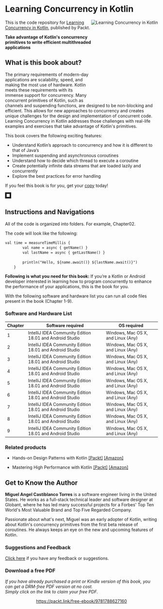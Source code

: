 # Learning Concurrency in Kotlin

<a href="https://www.packtpub.com/application-development/learning-concurrency-kotlin?utm_source=github&utm_medium=repository&utm_campaign=9781788627160 "><img src="https://d1ldz4te4covpm.cloudfront.net/sites/default/files/imagecache/ppv4_main_book_cover/B09861_MockupCoverNew.png" alt="Learning Concurrency in Kotlin" height="256px" align="right"></a>

This is the code repository for [Learning Concurrency in Kotlin](https://www.packtpub.com/application-development/learning-concurrency-kotlin?utm_source=github&utm_medium=repository&utm_campaign=9781788627160), published by Packt.

**Take advantage of Kotlin's concurrency primitives to write efficient multithreaded applications**

## What is this book about?
The primary requirements of modern-day applications are scalability, speed, and making the most use of hardware. Kotlin meets these requirements with its immense support for concurrency. Many concurrent primitives of Kotlin, such as channels and suspending functions, are designed to be non-blocking and efficient. This allows for new approaches to concurrency and creates unique challenges for the design and implementation of concurrent code. Learning Concurrency in Kotlin addresses those challenges with real-life examples and exercises that take advantage of Kotlin's primitives.

This book covers the following exciting features:
* Understand Kotlin’s approach to concurrency and how it is different to that of Java’s 
* Implement suspending and asynchronous coroutines 
* Understand how to decide which thread to execute a coroutine 
* Create potentially infinite data streams that are loaded lazily and concurrently 
* Explore the best practices for error handling 

If you feel this book is for you, get your [copy](https://www.amazon.com/dp/1788627164) today!

<a href="https://www.packtpub.com/?utm_source=github&utm_medium=banner&utm_campaign=GitHubBanner"><img src="https://raw.githubusercontent.com/PacktPublishing/GitHub/master/GitHub.png" 
alt="https://www.packtpub.com/" border="5" /></a>

## Instructions and Navigations
All of the code is organized into folders. For example, Chapter02.

The code will look like the following:
```
val time = measureTimeMillis {
        val name = async { getName() }
        val lastName = async { getLastName() }

        println("Hello, ${name.await()} ${lastName.await()}")
    }
```

**Following is what you need for this book:**
If you’re a Kotlin or Android developer interested in learning how to program concurrently to enhance the performance of your applications, this is the book for you.

With the following software and hardware list you can run all code files present in the book (Chapter 1-9).
### Software and Hardware List
| Chapter | Software required | OS required |
| -------- | ------------------------------------ | ----------------------------------- |
| 1 | IntelliJ IDEA Community Edition 18.01 and Android Studio | Windows, Mac OS X, and Linux (Any) |
| 2 | IntelliJ IDEA Community Edition 18.01 and Android Studio | Windows, Mac OS X, and Linux (Any) |
| 3 | IntelliJ IDEA Community Edition 18.01 and Android Studio | Windows, Mac OS X, and Linux (Any) |
| 4 | IntelliJ IDEA Community Edition 18.01 and Android Studio | Windows, Mac OS X, and Linux (Any) |
| 5 | IntelliJ IDEA Community Edition 18.01 and Android Studio | Windows, Mac OS X, and Linux (Any) |
| 6 | IntelliJ IDEA Community Edition 18.01 and Android Studio | Windows, Mac OS X, and Linux (Any) |
| 7 | IntelliJ IDEA Community Edition 18.01 and Android Studio | Windows, Mac OS X, and Linux (Any) |
| 8 | IntelliJ IDEA Community Edition 18.01 and Android Studio | Windows, Mac OS X, and Linux (Any) |
| 9 | IntelliJ IDEA Community Edition 18.01 and Android Studio | Windows, Mac OS X, and Linux (Any) |

### Related products
* Hands-on Design Patterns with Kotlin [[Packt]](https://www.packtpub.com/application-development/hands-design-patterns-kotlin?utm_source=github&utm_medium=repository&utm_campaign=9781788998017) [[Amazon]](https://www.amazon.com/dp/1788998014)

* Mastering High Performance with Kotlin [[Packt]](https://www.packtpub.com/application-development/mastering-high-performance-kotlin?utm_source=github&utm_medium=repository&utm_campaign=9781788996648) [[Amazon]](https://www.amazon.com/dp/178899664X)

## Get to Know the Author
**Miguel Angel Castiblanco Torres**
is a software engineer living in the United States. He works as a full-stack technical leader and software designer at Globant, where he has led many successful projects for a Forbes' Top Ten World's Most Valuable Brand and Top Five Regarded Company.

Passionate about what's next, Miguel was an early adopter of Kotlin, writing about Kotlin's concurrency primitives from the first beta release of coroutines. He always keeps an eye on the new and upcoming features of Kotlin.

### Suggestions and Feedback
[Click here](https://docs.google.com/forms/d/e/1FAIpQLSdy7dATC6QmEL81FIUuymZ0Wy9vH1jHkvpY57OiMeKGqib_Ow/viewform) if you have any feedback or suggestions.


### Download a free PDF

 <i>If you have already purchased a print or Kindle version of this book, you can get a DRM-free PDF version at no cost.<br>Simply click on the link to claim your free PDF.</i>
<p align="center"> <a href="https://packt.link/free-ebook/9781788627160">https://packt.link/free-ebook/9781788627160 </a> </p>